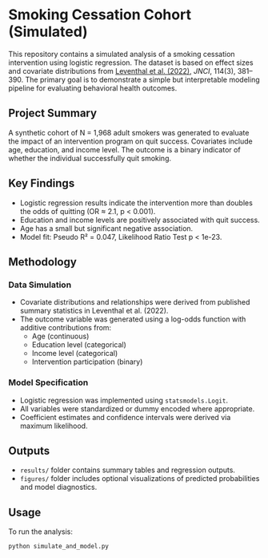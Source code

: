 # Smoking Cessation Cohort (Simulated)

This repository contains a simulated analysis of a smoking cessation intervention using logistic regression. The dataset is based on effect sizes and covariate distributions from [Leventhal et al. (2022)](https://pubmed.ncbi.nlm.nih.gov/34850047/), *JNCI*, 114(3), 381–390. The primary goal is to demonstrate a simple but interpretable modeling pipeline for evaluating behavioral health outcomes.

## Project Summary

A synthetic cohort of N = 1,968 adult smokers was generated to evaluate the impact of an intervention program on quit success. Covariates include age, education, and income level. The outcome is a binary indicator of whether the individual successfully quit smoking.

## Key Findings

- Logistic regression results indicate the intervention more than doubles the odds of quitting (OR ≈ 2.1, p < 0.001).
- Education and income levels are positively associated with quit success.
- Age has a small but significant negative association.
- Model fit: Pseudo R² = 0.047, Likelihood Ratio Test p < 1e-23.

## Methodology

### Data Simulation

- Covariate distributions and relationships were derived from published summary statistics in Leventhal et al. (2022).
- The outcome variable was generated using a log-odds function with additive contributions from:
  - Age (continuous)
  - Education level (categorical)
  - Income level (categorical)
  - Intervention participation (binary)

### Model Specification

- Logistic regression was implemented using `statsmodels.Logit`.
- All variables were standardized or dummy encoded where appropriate.
- Coefficient estimates and confidence intervals were derived via maximum likelihood.

## Outputs

- `results/` folder contains summary tables and regression outputs.
- `figures/` folder includes optional visualizations of predicted probabilities and model diagnostics.

## Usage

To run the analysis:

```bash
python simulate_and_model.py
